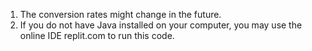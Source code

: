 1. The conversion rates might change in the future.
2. If you do not have Java installed on your computer, you may use the online IDE replit.com to run this code. 

